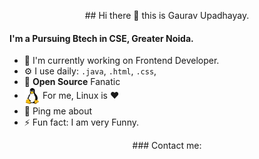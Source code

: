 <div align="center">
  <p>
   ## Hi there 👋 this is Gaurav Upadhayay.   
  </p>
</div>

#### I'm a Pursuing Btech in CSE, Greater Noida.

- 🏢 I'm currently working on Frontend Developer.
- ⚙️ I use daily: `.java`, `.html`, `.css`,
- 🌱 **Open Source** Fanatic
- [<img src="https://raw.githubusercontent.com/devcula/devcula/master/socials/linux.svg" height="30em" align="center" alt="Linux Logo" title="Linux Logo"/>](https://www.linux.org/) For me, Linux is ❤️
- 💬 Ping me about 
- ⚡️ Fun fact: I am very Funny.
<div align="center">
  <p>
   ### Contact me: 
  </p>
